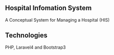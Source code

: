 ## Hospital Infomation System
A Conceptual System for Managing a Hospital (HIS)

## Technologies
PHP, Laravel4 and Bootstrap3

